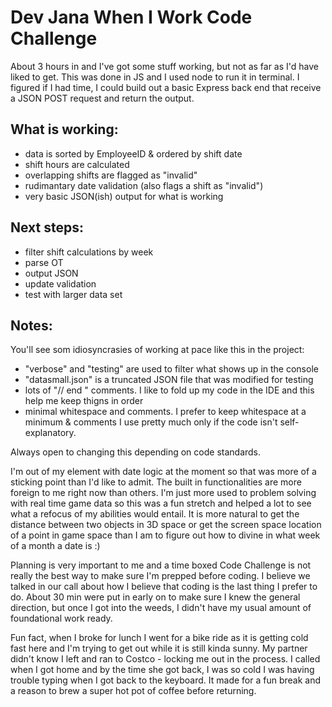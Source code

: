 Dev Jana When I Work Code Challenge
===

About 3 hours in and I've got some stuff working, but not as far as I'd have liked to get. This was done in JS and I used node to run it in terminal. I figured if I had time, I could build out a basic Express back end that receive a JSON POST request and return the output. 

What is working:
---

- data is sorted by EmployeeID & ordered by shift date
- shift hours are calculated
- overlapping shifts are flagged as "invalid"
- rudimantary date validation (also flags a shift as "invalid")
- very basic JSON(ish) output for what is working 

Next steps:
---

- filter shift calculations by week
- parse OT
- output JSON
- update validation
- test with larger data set

Notes: 
---

You'll see som idiosyncrasies of working at pace like this in the project:

- "verbose" and "testing" are used to filter what shows up in the console
- "datasmall.json" is a truncated JSON file that was modified for testing
- lots of "// end " comments. I like to fold up my code in the IDE and this help me keep thigns in order
- minimal whitespace and comments. I prefer to keep whitespace at a minimum & comments I use pretty much only if the code isn't self-explanatory. 

Always open to changing this depending on code standards.

I'm out of my element with date logic at the moment so that was more of a sticking point than I'd like to admit. The built in functionalities are more foreign to me right now than others. I'm just more used to problem solving with real time game data so this was a fun stretch and helped a lot to see what a refocus of my abilities would entail. It is more natural to get the distance between two objects in 3D space or get the screen space location of a point in game space than I am to figure out how to divine in what week of a month a date is :)

Planning is very important to me and a time boxed Code Challenge is not really the best way to make sure I'm prepped before coding. I believe we talked in our call about how I believe that coding is the last thing I prefer to do. About 30 min were put in early on to make sure I knew the general direction, but once I got into the weeds, I didn't have my usual amount of foundational work ready.

Fun fact, when I broke for lunch I went for a bike ride as it is getting cold fast here and I'm trying to get out while it is still kinda sunny. My partner didn't know I left and ran to Costco - locking me out in the process. I called when I got home and by the time she got back, I was so cold I was having trouble typing when I got back to the keyboard. It made for a fun break and a reason to brew a super hot pot of coffee before returning.
